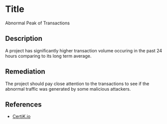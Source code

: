 # Title 
Abnormal Peak of Transactions

## Description 
A project has significantly higher transaction volume occuring in the past 24 hours comparing to its long term average.

## Remediation
The project should pay close attention to the transactions to see if the abnormal traffic was generated by some malicious attackers.

## References 
* [CertiK.io](https://certik.io)
